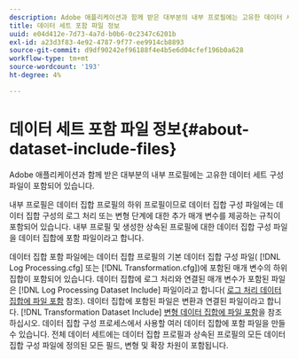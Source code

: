 ```yaml
---
description: Adobe 애플리케이션과 함께 받은 대부분의 내부 프로필에는 고유한 데이터 세트 구성 파일이 포함되어 있습니다.
title: 데이터 세트 포함 파일 정보
uuid: e04d412e-7d73-4a7d-b0b6-0c2347c6201b
exl-id: a23d3f83-4e92-4787-9f77-ee9914cb8893
source-git-commit: d9df90242ef96188f4e4b5e6d04cfef196b0a628
workflow-type: tm+mt
source-wordcount: '193'
ht-degree: 4%

---
```


# 데이터 세트 포함 파일 정보{#about-dataset-include-files}

Adobe 애플리케이션과 함께 받은 대부분의 내부 프로필에는 고유한 데이터 세트 구성 파일이 포함되어 있습니다.

내부 프로필은 데이터 집합 프로필의 하위 프로필이므로 데이터 집합 구성 파일에는 데이터 집합 구성의 로그 처리 또는 변형 단계에 대한 추가 매개 변수를 제공하는 규칙이 포함되어 있습니다. 내부 프로필 및 생성한 상속된 프로필에 대한 데이터 집합 구성 파일을 데이터 집합에 포함 파일이라고 합니다.

데이터 집합 포함 파일에는 데이터 집합 프로필의 기본 데이터 집합 구성 파일( [!DNL Log Processing.cfg] 또는 [!DNL Transformation.cfg])에 포함된 매개 변수의 하위 집합이 포함되어 있습니다. 데이터 집합에 로그 처리와 연결된 매개 변수가 포함된 파일은 [!DNL Log Processing Dataset Include] 파일이라고 합니다( [로그 처리 데이터 집합에 파일 포함](../../../home/c-dataset-const-proc/c-dataset-inc-files/c-types-dataset-inc-files/c-log-proc-dataset-inc-files/c-log-proc-dataset-inc-files.md#concept-999475a22519432e98844622ca95b6ab) 참조). 데이터 집합에 포함된 파일은 변환과 연결된 파일이라고 합니다. [!DNL Transformation Dataset Include] [변형 데이터 집합에 파일 포함](../../../home/c-dataset-const-proc/c-dataset-inc-files/c-types-dataset-inc-files/c-trans-dataset-inc-files.md#concept-c64aa78ed9ce40b8a0f4932c82ff5ace)을 참조하십시오. 데이터 집합 구성 프로세스에서 사용할 여러 데이터 집합에 포함 파일을 만들 수 있습니다. 전체 데이터 세트에는 데이터 집합 프로필과 상속된 프로필의 모든 데이터 집합 구성 파일에 정의된 모든 필드, 변형 및 확장 차원이 포함됩니다.

